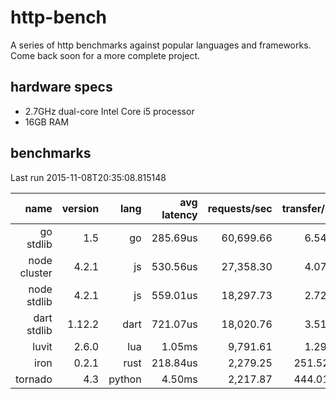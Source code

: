 http-bench
==========

A series of http benchmarks against popular languages and frameworks. Come back soon for a more complete project.  
  
hardware specs
--------------
* 2.7GHz dual-core Intel Core i5 processor
* 16GB RAM

benchmarks
----------
Last run 2015-11-08T20:35:08.815148  
  
name | version | lang | avg latency | requests/sec | transfer/sec
------: | ------: | ------: | ------: | ------: | ------:
go stdlib | 1.5 | go | 285.69us | 60,699.66 | 6.54MB
node cluster | 4.2.1 | js | 530.56us | 27,358.30 | 4.07MB
node stdlib | 4.2.1 | js | 559.01us | 18,297.73 | 2.72MB
dart stdlib | 1.12.2 | dart | 721.07us | 18,020.76 | 3.51MB
luvit | 2.6.0 | lua | 1.05ms | 9,791.61 | 1.29MB
iron | 0.2.1 | rust | 218.84us | 2,279.25 | 251.52KB
tornado | 4.3 | python | 4.50ms | 2,217.87 | 444.01KB
